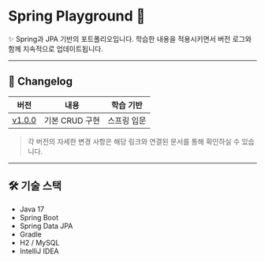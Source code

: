 # Spring Playground 🧪

✨ Spring과 JPA 기반의 포트폴리오입니다. 학습한 내용을 적용시키면서 버전 로그와 함께 지속적으로 업데이트됩니다.

---

## 🧾 Changelog

| 버전                               | 내용         | 학습 기반  |
|----------------------------------|------------|--------|
| [v1.0.0](./changelogs/v1.0.0.md) | 기본 CRUD 구현 | 스프링 입문 |

> 각 버전의 자세한 변경 사항은 해당 링크와 연결된 문서를 통해 확인하실 수 있습니다.


---

## 🛠 기술 스택

- Java 17
- Spring Boot
- Spring Data JPA
- Gradle
- H2 / MySQL
- IntelliJ IDEA